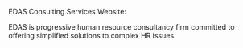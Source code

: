 EDAS Consulting Services Website: 

EDAS is progressive human resource consultancy firm committed to offering simplified solutions to complex HR issues.
